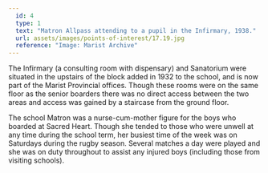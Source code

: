 ```yaml
---
  id: 4
  type: 1
  text: "Matron Allpass attending to a pupil in the Infirmary, 1938."
  url: assets/images/points-of-interest/17.19.jpg
  reference: "Image: Marist Archive"
---
```

The Infirmary (a consulting room with dispensary) and Sanatorium were situated in the upstairs of the block added in 1932 to the school, and is now part of the Marist Provincial offices. Though these rooms were on the same floor as the senior boarders there was no direct access between the two areas and access was gained by a staircase from the ground floor.

The school Matron was a nurse-cum-mother figure for the boys who boarded at Sacred Heart. Though she tended to those who were unwell at any time during the school term, her busiest time of the week was on Saturdays during the rugby season. Several matches a day were played and she was on duty throughout to assist any injured boys (including those from visiting schools).
        